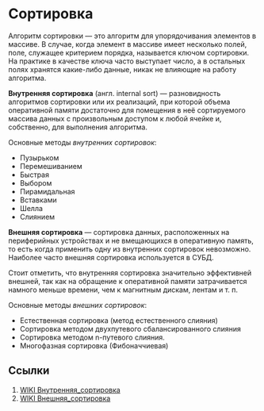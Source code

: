 # Сортировка

Алгоритм сортировки — это алгоритм для упорядочивания элементов в массиве. В случае, когда элемент в массиве имеет несколько полей, поле, служащее критерием порядка, называется ключом сортировки. На практике в качестве ключа часто выступает число, а в остальных полях хранятся какие-либо данные, никак не влияющие на работу алгоритма.

__Внутренняя сортировка__ (англ. internal sort) — разновидность алгоритмов сортировки или их реализаций, при которой объема оперативной памяти достаточно для помещения в неё сортируемого массива данных с произвольным доступом к любой ячейке и, собственно, для выполнения алгоритма.

Основные методы _внутренних сортировок_:
* Пузырьком
* Перемешиванием
* Быстрая
* Выбором
* Пирамидальная
* Вставками
* Шелла
* Слиянием

__Внешняя сортировка__ — сортировка данных, расположенных на периферийных устройствах и не вмещающихся в оперативную память, то есть когда применить одну из внутренних сортировок невозможно. Наиболее часто внешняя сортировка используется в СУБД.

Стоит отметить, что внутренняя сортировка значительно эффективней внешней, так как на обращение к оперативной памяти затрачивается намного меньше времени, чем к магнитным дискам, лентам и т. п.

Основные методы _внешних сортировок_:

* Естественная сортировка (метод естественного слияния)
* Сортировка методом двухпутевого сбалансированного слияния
* Сортировка методом n-путевого слияния.
* Многофазная сортировка (Фибоначчиевая)

## Ссылки

1. [WIKI Внутренняя_сортировка](https://ru.wikipedia.org/wiki/Внутренняя_сортировка)
2. [WIKI Внешняя_сортировка](https://ru.wikipedia.org/wiki/Внешняя_сортировка)